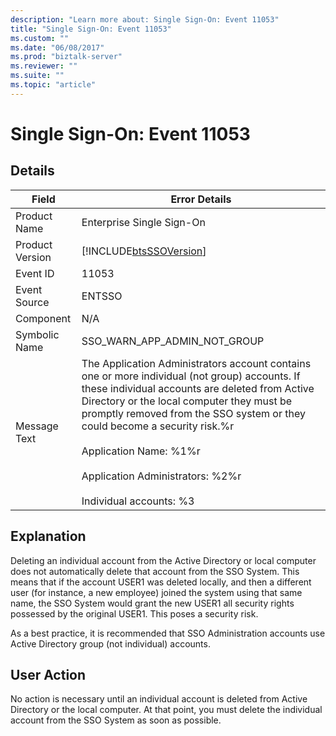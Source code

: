 ```yaml
---
description: "Learn more about: Single Sign-On: Event 11053"
title: "Single Sign-On: Event 11053"
ms.custom: ""
ms.date: "06/08/2017"
ms.prod: "biztalk-server"
ms.reviewer: ""
ms.suite: ""
ms.topic: "article"
---
```

# Single Sign-On: Event 11053
## Details  
  
| Field | Error Details | 
|-----------------|-------------------------------------------------------------------------------------------------------------------------------------------------------------------------------------------------------------------------------------------------------------------------------------------------------------------------------------------------------------------------------------------------|
|  Product Name   |                                                                                                                                                                                    Enterprise Single Sign-On                                                                                                                                                                                    |
| Product Version |                                                                                                                                                                   [!INCLUDE[btsSSOVersion](../includes/btsssoversion-md.md)]                                                                                                                                                                    |
|    Event ID     |                                                                                                                                                                                              11053                                                                                                                                                                                              |
|  Event Source   |                                                                                                                                                                                             ENTSSO                                                                                                                                                                                              |
|    Component    |                                                                                                                                                                                               N/A                                                                                                                                                                                               |
|  Symbolic Name  |                                                                                                                                                                                  SSO_WARN_APP_ADMIN_NOT_GROUP                                                                                                                                                                                   |
|  Message Text   | The Application Administrators account contains one or more individual (not group) accounts. If these individual accounts are deleted from Active Directory or the local computer they must be promptly removed from the SSO system or they could become a security risk.%r<br /><br /> Application Name: %1%r<br /><br /> Application Administrators: %2%r<br /><br /> Individual accounts: %3 |
  
## Explanation  
 Deleting an individual account from the Active Directory or local computer does not automatically delete that account from the SSO System. This means that if the account USER1 was deleted locally, and then a different user (for instance, a new employee) joined the system using that same name, the SSO System would grant the new USER1 all security rights possessed by the original USER1. This poses a security risk.  
  
 As a best practice, it is recommended that SSO Administration accounts use Active Directory group (not individual) accounts.  
  
## User Action  
 No action is necessary until an individual account is deleted from Active Directory or the local computer. At that point, you must delete the individual account from the SSO System as soon as possible.
